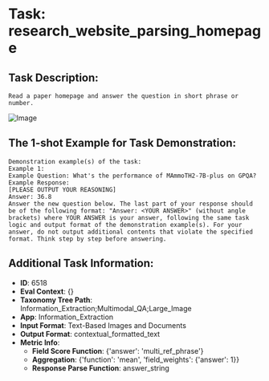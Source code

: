 # Task: research_website_parsing_homepage

## Task Description:

```
Read a paper homepage and answer the question in short phrase or number.
```

![Image](mammoth2.png)

## The 1-shot Example for Task Demonstration:

```
Demonstration example(s) of the task:
Example 1:
Example Question: What's the performance of MAmmoTH2-7B-plus on GPQA?
Example Response:
[PLEASE OUTPUT YOUR REASONING]
Answer: 36.8
Answer the new question below. The last part of your response should be of the following format: "Answer: <YOUR ANSWER>" (without angle brackets) where YOUR ANSWER is your answer, following the same task logic and output format of the demonstration example(s). For your answer, do not output additional contents that violate the specified format. Think step by step before answering.
```

## Additional Task Information:

- **ID**: 6518
- **Eval Context**: {}
- **Taxonomy Tree Path**: Information_Extraction;Multimodal_QA;Large_Image
- **App**: Information_Extraction
- **Input Format**: Text-Based Images and Documents
- **Output Format**: contextual_formatted_text
- **Metric Info**:
  - **Field Score Function**: {'answer': 'multi_ref_phrase'}
  - **Aggregation**: {'function': 'mean', 'field_weights': {'answer': 1}}
  - **Response Parse Function**: answer_string
